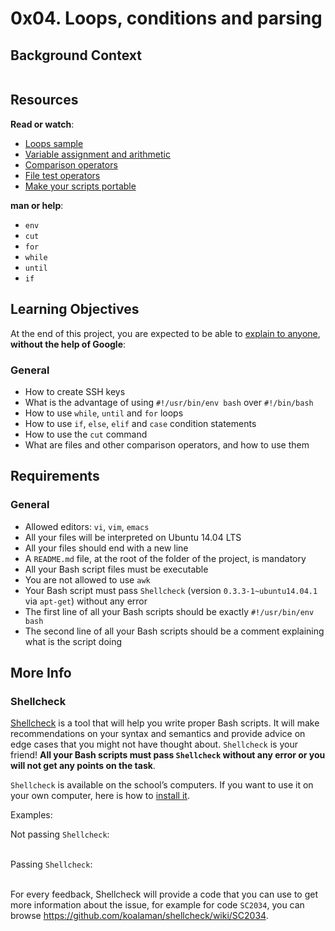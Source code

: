 <h1 class="gap">0x04. Loops, conditions and parsing</h1><div class="gap" id="project-description">
<h2>Background Context</h2>
<p><a href="https://youtu.be/BC2neyc5GcI" target="_blank"><img alt="" src="https://holbertonintranet.s3.amazonaws.com/uploads/medias/2019/6/b07e3333b1edfb9beed5.png?X-Amz-Algorithm=AWS4-HMAC-SHA256&amp;X-Amz-Credential=AKIARDDGGGOUWMNL5ANN%2F20210904%2Fus-east-1%2Fs3%2Faws4_request&amp;X-Amz-Date=20210904T164646Z&amp;X-Amz-Expires=86400&amp;X-Amz-SignedHeaders=host&amp;X-Amz-Signature=0c3e88f607592ea02f8ef0a42d6fa778ff50b1fa0808262d505c5eb232cd4407" style=""/></a></p>
<h2>Resources</h2>
<p><strong>Read or watch</strong>:</p>
<ul>
<li><a 6mzdeyytpw9r1k0hbkfubq"="" href="/rltoken/XnVjFM8a1W4RfRu4TCPY-g" rltoken="" target="_blank" title="Loops sample" tkpmmkxbw4dgkxdkt51fza"="" zoh3mqvvhyo_itinhksv6q"="">Loops sample</a> </li>
<li><a href="/rltoken/IM0Gv6VPzwAmqzlJxETZkw" target="_blank" title="Variable assignment and arithmetic">Variable assignment and arithmetic</a> </li>
<li><a href="/rltoken/K3E6xI9-goDM-93vsjCpPA" target="_blank" title="Comparison operators">Comparison operators</a> </li>
<li><a href="/rltoken/0OZLLDT28KrRZdid-l6hwg" target="_blank" title="File test operators">File test operators</a> </li>
<li><a href="/rltoken/Dyrnap2UC-LrzrmCOJRx8A" target="_blank" title="Make your scripts portable">Make your scripts portable</a> </li>
</ul>
<p><strong>man or help</strong>:</p>
<ul>
<li><code>env</code></li>
<li><code>cut</code></li>
<li><code>for</code></li>
<li><code>while</code></li>
<li><code>until</code></li>
<li><code>if</code></li>
</ul>
<h2>Learning Objectives</h2>
<p>At the end of this project, you are expected to be able to <a href="/rltoken/GXTAfCK7jqnNboT4MNdPFg" target="_blank" title="explain to anyone">explain to anyone</a>, <strong>without the help of Google</strong>:</p>
<h3>General</h3>
<ul>
<li>How to create SSH keys</li>
<li>What is the advantage of using  <code>#!/usr/bin/env bash</code> over <code>#!/bin/bash</code></li>
<li>How to use <code>while</code>, <code>until</code> and <code>for</code> loops</li>
<li>How to use <code>if</code>, <code>else</code>, <code>elif</code> and <code>case</code> condition statements</li>
<li>How to use the <code>cut</code> command</li>
<li>What are files and other comparison operators, and how to use them</li>
</ul>
<h2>Requirements</h2>
<h3>General</h3>
<ul>
<li>Allowed editors: <code>vi</code>, <code>vim</code>, <code>emacs</code></li>
<li>All your files will be interpreted on Ubuntu 14.04 LTS</li>
<li>All your files should end with a new line</li>
<li>A <code>README.md</code> file, at the root of the folder of the project, is mandatory</li>
<li>All your Bash script files must be executable</li>
<li>You are not allowed to use <code>awk</code></li>
<li>Your Bash script must pass <code>Shellcheck</code> (version <code>0.3.3-1~ubuntu14.04.1</code> via <code>apt-get</code>) without any error</li>
<li>The first line of all your Bash scripts should be exactly <code>#!/usr/bin/env bash</code></li>
<li>The second line of all your Bash scripts should be a comment explaining what is the script doing</li>
</ul>
<h2>More Info</h2>
<h3>Shellcheck</h3>
<p><a href="/rltoken/E7Pr2zeM3cdY5-C0HKwtbw" target="_blank" title="Shellcheck">Shellcheck</a> is a tool that will help you write proper Bash scripts. It will make recommendations on your syntax and semantics and provide advice on edge cases that you might not have thought about. <code>Shellcheck</code> is your friend! <strong>All your Bash scripts must pass <code>Shellcheck</code> without any error or you will not get any points on the task</strong>.</p>
<p><code>Shellcheck</code> is available on the school’s computers. If you want to use it on your own computer, here is how to <a href="/rltoken/SOX0HZTMgzHbcxrvU1X4hw" target="_blank" title="install it">install it</a>.</p>
<p>Examples:</p>
<p>Not passing <code>Shellcheck</code>:<br/>
<br/>
<img alt="" src="https://s3.amazonaws.com/intranet-projects-files/holbertonschool-sysadmin_devops/251/Vxotqyj.png" style=""/></p>
<p>Passing <code>Shellcheck</code>:<br/>
<br/>
<img alt="" src="https://s3.amazonaws.com/intranet-projects-files/holbertonschool-sysadmin_devops/251/ubHWxDU.png" style=""/></p>
<p>For every feedback, Shellcheck will provide a code that you can use to get more information about the issue, for example for code <code>SC2034</code>, you can browse <a href="/rltoken/1SeRQAUtYIpfXXIQeD1PFQ" target="_blank" title="https://github.com/koalaman/shellcheck/wiki/SC2034">https://github.com/koalaman/shellcheck/wiki/SC2034</a>.</p>
</div>